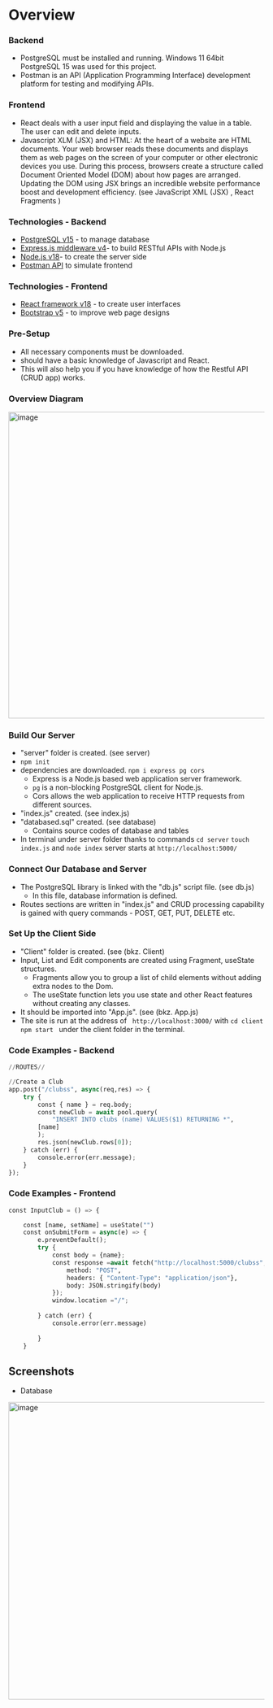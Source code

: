 # Overview
### Backend
- PostgreSQL must be installed and running. Windows 11 64bit PostgreSQL 15 was used for this project.
- Postman is an API (Application Programming Interface) development platform for testing and modifying APIs.
### Frontend
- React deals with a user input field and displaying the value in a table. The user can edit and delete inputs.
- Javascript XLM (JSX) and HTML: At the heart of a website are HTML documents. Your web browser reads these documents and displays them as web pages on the screen of your computer or other electronic devices you use. During this process, browsers create a structure called Document Oriented Model (DOM) about how pages are arranged. Updating the DOM using JSX brings an incredible website performance boost and development efficiency. (see JavaScript XML (JSX) , React Fragments )

### Technologies - Backend
- [PostgreSQL v15](https://www.postgresql.org/) - to manage database
- [Express.js middleware v4](https://expressjs.com/)- to build RESTful APIs with Node.js
- [Node.js v18](https://nodejs.org/en/)- to create the server side
- [Postman API](https://www.postman.com/) to simulate frontend

### Technologies - Frontend
- [React framework v18](https://reactjs.org/) - to create user interfaces
- [ Bootstrap v5](https://getbootstrap.com/) - to improve web page designs

### Pre-Setup
- All necessary components must be downloaded.
- should have a basic knowledge of Javascript and React.
- This will also help you if you have knowledge of how the Restful API (CRUD app) works.

### Overview Diagram
<img width="603" alt="image" src="https://user-images.githubusercontent.com/119863892/212556523-96fe373a-679c-4040-a199-5c3319b511e5.png">

### Build Our Server
- "server" folder is created. (see server)
- ```npm init```
- dependencies are downloaded. ```npm i express pg cors```
  * Express is a Node.js based web application server framework.
  * ```pg``` is a non-blocking PostgreSQL client for Node.js.
  * Cors allows the web application to receive HTTP requests from different sources.
- "index.js" created. (see index.js)
- "databased.sql" created. (see database)
  * Contains source codes of database and tables
- In terminal under server folder thanks to commands ```cd server```  ```touch index.js```  and ```node index``` server starts at ```http://localhost:5000/```
### Connect Our Database and Server
- The PostgreSQL library is linked with the "db.js" script file. (see db.js)
  * In this file, database information is defined.
- Routes sections are written in "index.js" and CRUD processing capability is gained with query commands - POST, GET, PUT, DELETE etc.
### Set Up the Client Side
- "Client" folder is created. (see (bkz. Client)
- Input, List and Edit components are created using Fragment, useState structures.
  * Fragments allow you to group a list of child elements without adding extra nodes to the Dom.
  * The useState function lets you use state and other React features without creating any classes.
- It should be imported into "App.js". (see (bkz. App.js)
- The site is run at the address of ``` http://localhost:3000/``` with ```cd client ``` ```npm start ``` under  the client folder in the terminal.


### Code Examples - Backend
``` python
//ROUTES//

//Create a Club
app.post("/clubss", async(req,res) => {
    try {
        const { name } = req.body;
        const newClub = await pool.query(
            "INSERT INTO clubs (name) VALUES($1) RETURNING *",
        [name]
        );
        res.json(newClub.rows[0]);
    } catch (err) {
        console.error(err.message);
    }
});

```
### Code Examples - Frontend
``` python
const InputClub = () => {

    const [name, setName] = useState("")
    const onSubmitForm = async(e) => {
        e.preventDefault();
        try {
            const body = {name};
            const response =await fetch("http://localhost:5000/clubss", {
                method: "POST",
                headers: { "Content-Type": "application/json"},
                body: JSON.stringify(body)
            });
            window.location ="/";
            
        } catch (err) {
            console.error(err.message)
            
        }
    }
```

## Screenshots
- Database
<img width="585" alt="image" src="https://user-images.githubusercontent.com/119863892/212557802-489c1cb1-dbed-4696-a5bb-41b58e9011e8.png">
